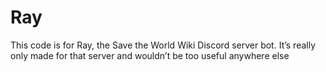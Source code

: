 # Ray
This code is for Ray, the Save the World Wiki Discord server bot. It’s really only made for that server and wouldn’t be too useful anywhere else
